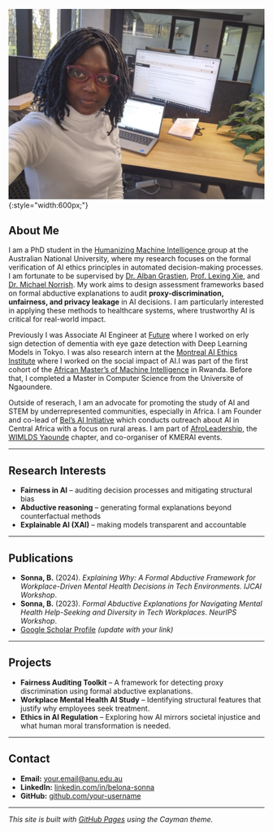 ![Profile photo](profiles.jpg){:style="width:600px;"}
## About Me

I am a PhD student in the [Humanizing Machine Intelligence ](https://hmi.anu.edu.au/) group at the Australian National University, where my research focuses on the formal verification of AI ethics principles in automated decision-making processes. I am fortunate to be supervised by [Dr. Alban Grastien](https://comp.anu.edu.au/people/alban-grastien/), [Prof. Lexing Xie](https://users.cecs.anu.edu.au/~xlx/index.html), and [Dr. Michael Norrish](https://researchportalplus.anu.edu.au/en/persons/michael-norrish). My work aims to design assessment frameworks based on formal abductive explanations to audit **proxy-discrimination, unfairness, and privacy leakage** in AI decisions. I am particularly interested in applying these methods to healthcare systems, where trustworthy AI is critical for real-world impact.

Previously I was Associate AI Engineer at [Future](https://www.future.co.jp/en/) where I worked on erly sign detection of dementia with eye gaze detection with Deep Learning Models in Tokyo. I was also research intern at the [Montreal AI Ethics Institute](https://montrealethics.ai/) where I worked on the social impact of AI.I was part of the first cohort of the [African Master’s of Machine Intelligence](https://aimsammi.org/) in Rwanda. Before that, I completed a Master in Computer Science from the Universite of Ngaoundere.

Outside of reserach, I am an advocate for promoting the study of AI and STEM by underrepresented communities, especially in Africa. I am Founder and co-lead of [Bel’s AI Initiative](https://www.linkedin.com/company/bel-s-ai-initiative/) which conducts outreach about AI in Central Africa with a focus on rural areas. I am part of [AfroLeadership](https://afroleadership.org/), the [WIMLDS Yaounde](http://wimlds.org/about-the-yaounde-team-2/) chapter, and co-organiser of KMERAI events.

---

## Research Interests

- **Fairness in AI** – auditing decision processes and mitigating structural bias  
- **Abductive reasoning** – generating formal explanations beyond counterfactual methods  
- **Explainable AI (XAI)** – making models transparent and accountable  

---

## Publications

- **Sonna, B.** (2024). *Explaining Why: A Formal Abductive Framework for Workplace-Driven Mental Health Decisions in Tech Environments*. _IJCAI Workshop_.  
- **Sonna, B.** (2023). *Formal Abductive Explanations for Navigating Mental Health Help-Seeking and Diversity in Tech Workplaces*. _NeurIPS Workshop_.  
- [Google Scholar Profile](https://scholar.google.com/) _(update with your link)_  

---

## Projects

- **Fairness Auditing Toolkit** – A framework for detecting proxy discrimination using formal abductive explanations.  
- **Workplace Mental Health AI Study** – Identifying structural features that justify why employees seek treatment.  
- **Ethics in AI Regulation** – Exploring how AI mirrors societal injustice and what human moral transformation is needed.

---

## Contact

- **Email:** your.email@anu.edu.au  
- **LinkedIn:** [linkedin.com/in/belona-sonna](https://www.linkedin.com/in/belona-sonna/)  
- **GitHub:** [github.com/your-username](https://github.com/your-username)

---

*This site is built with [GitHub Pages](https://pages.github.com/) using the Cayman theme.*
